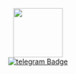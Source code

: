 <div id="header" align="center">
  <img src="https://media.giphy.com/media/xT0GqjBCkO9BEiSEOk/giphy.gif" width="100"/>
</div>

<div id="badges" align = "center">
  <a href="http://t.me/poifdgk">
    <img src="https://img.shields.io/badge/LinkedIn-blue?style=for-the-badge&logo=telegram&logoColor=white" alt="telegram Badge"/>
  </a>
</div>
